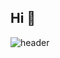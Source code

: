 ## Hi 👋

![header](https://capsule-render.vercel.app/api?type=waving&color=auto&height=300&section=header&text=welcome%20&fontSize=90)

<!--
**blackcat417/blackcat417** is a ✨ _special_ ✨ repository because its `README.md` (this file) appears on your GitHub profile. https://capsule-render.vercel.app/api?
